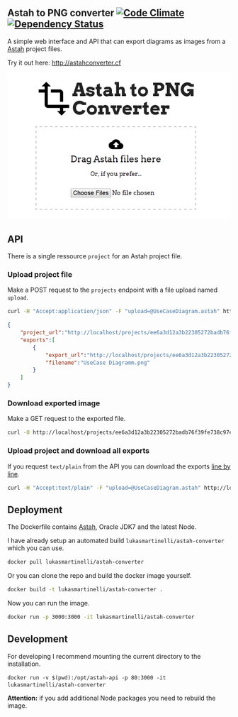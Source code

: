 ## Astah to PNG converter [![Code Climate](https://codeclimate.com/github/lukasmartinelli/astah-converter/badges/gpa.svg)](https://codeclimate.com/github/lukasmartinelli/astah-converter) [![Dependency Status](https://gemnasium.com/lukasmartinelli/astah-converter.svg)](https://gemnasium.com/lukasmartinelli/astah-converter)

A simple web interface and API that can export diagrams as images from
a [Astah](http://astah.net/) project files.

Try it out here: http://astahconverter.cf

![Astah to PNG converter web interface](screenshot.png)

## API

There is a single ressource `project` for an Astah project file.

### Upload project file

Make a POST request to the `projects` endpoint with a file upload named `upload`.

```bash
curl -H "Accept:application/json" -F "upload=@UseCaseDiagram.astah" http://localhost/projects
```

```json
{
    "project_url":"http://localhost/projects/ee6a3d12a3b22305272badb76f39fe738c97eb3d",
    "exports":[
        {
            "export_url":"http://localhost/projects/ee6a3d12a3b22305272badb76f39fe738c97eb3d?file=UseCase Diagramm.png",
            "filename":"UseCase Diagramm.png"
        }
    ]
}
```

### Download exported image

Make a GET request to the exported file.

```bash
curl -O http://localhost/projects/ee6a3d12a3b22305272badb76f39fe738c97eb3d?file=UseCase Diagram.png"
```

### Upload project and download all exports

If you request `text/plain` from the API you can download the exports
[line by line](http://serverfault.com/questions/155832/how-can-i-download-multiple-files-stored-in-a-text-file-with-curl-and-xargs).

```bash
curl -H "Accept:text/plain" -F "upload=@UseCaseDiagram.astah" http://localhost/projects | xargs -n1 curl -O

```

## Deployment

The Dockerfile contains [Astah](http://astah.net/faq/professional/how-to-run-astah-on-linux), Oracle JDK7 and the latest Node.

I have already setup an automated build `lukasmartinelli/astah-converter`
which you can use.

```bash
docker pull lukasmartinelli/astah-converter
```

Or you can clone the repo and build the docker image yourself.

```bash
docker build -t lukasmartinelli/astah-converter .
```

Now you can run the image.

```bash
docker run -p 3000:3000 -it lukasmartinelli/astah-converter
```

## Development

For developing I recommend mounting the current directory to the installation.

```
docker run -v $(pwd):/opt/astah-api -p 80:3000 -it lukasmartinelli/astah-converter

```

**Attention:** if you add additional Node packages you need to rebuild the image.
